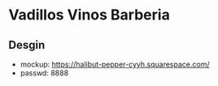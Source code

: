 # Vadillos Vinos Barberia

## Desgin
- mockup: https://halibut-pepper-cyyh.squarespace.com/
- passwd: 8888
